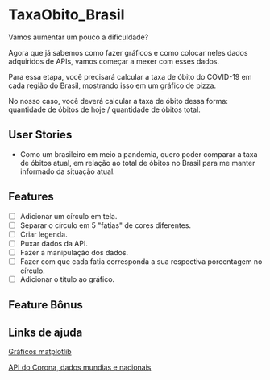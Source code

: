 # TaxaObito_Brasil
Vamos aumentar um pouco a dificuldade?

Agora que já sabemos como fazer gráficos e como colocar neles dados adquiridos de APIs, vamos começar a mexer com esses dados.

Para essa etapa, você precisará calcular a taxa de óbito do COVID-19 em cada região do Brasil, mostrando isso em um gráfico de pizza.

No nosso caso, você deverá calcular a taxa de óbito dessa forma: quantidade de óbitos de hoje / quantidade de óbitos total.

## User Stories
* Como um brasileiro em meio a pandemia, quero poder comparar a taxa de óbitos atual, em relação ao total de óbitos no Brasil para me manter informado da situação atual.

## Features
-   [ ] Adicionar um círculo em tela.
-   [ ] Separar o círculo em 5 "fatias" de cores diferentes.
-   [ ] Criar legenda.
-   [ ] Puxar dados da API.
-   [ ] Fazer a manipulação dos dados.
-   [ ] Fazer com que cada fatia corresponda a sua respectiva porcentagem no círculo.
-   [ ] Adicionar o título ao gráfico.

## Feature Bônus

## Links de ajuda
[Gráficos matplotlib](https://matplotlib.org/3.2.1/tutorials/introductory/sample_plots.html)

[API do Corona, dados mundias e nacionais](https://github.com/devarthurribeiro/covid19-brazil-api)
